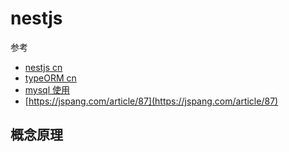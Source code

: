 # nestjs

参考

- [nestjs cn](https://docs.nestjs.cn/10/recipes)
- [typeORM cn](https://typeorm.bootcss.com/)
- [mysql 使用](https://www.runoob.com/mysql/mysql-install.html)
- [https://jspang.com/article/87](https://jspang.com/article/87)

## 概念原理
